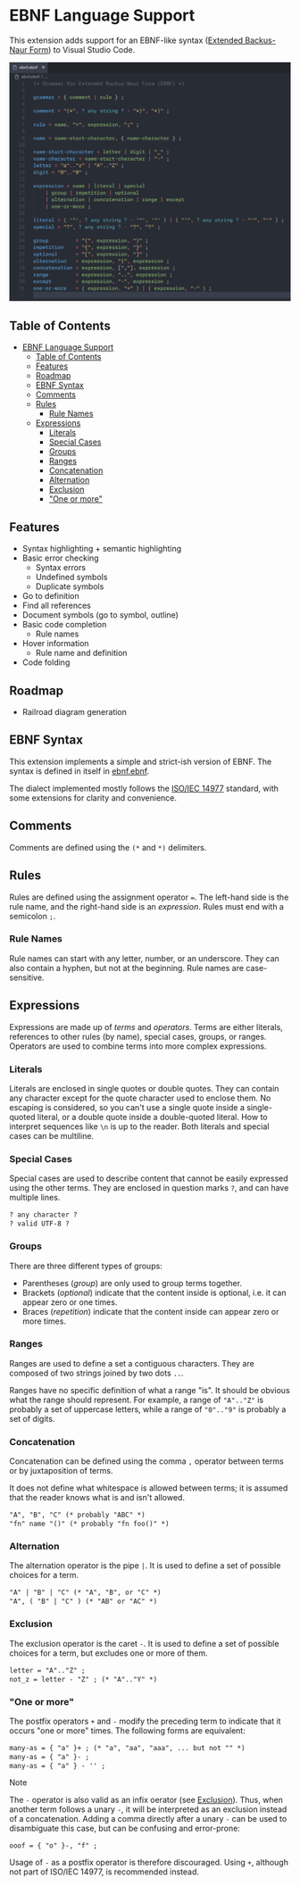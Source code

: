 # EBNF Language Support

This extension adds support for an EBNF-like syntax ([Extended Backus-Naur Form](https://en.wikipedia.org/wiki/Extended_Backus%E2%80%93Naur_form)) to Visual Studio Code.

![Screenshot](./assets/screenshot.png)

## Table of Contents

- [EBNF Language Support](#ebnf-language-support)
  - [Table of Contents](#table-of-contents)
  - [Features](#features)
  - [Roadmap](#roadmap)
  - [EBNF Syntax](#ebnf-syntax)
  - [Comments](#comments)
  - [Rules](#rules)
    - [Rule Names](#rule-names)
  - [Expressions](#expressions)
    - [Literals](#literals)
    - [Special Cases](#special-cases)
    - [Groups](#groups)
    - [Ranges](#ranges)
    - [Concatenation](#concatenation)
    - [Alternation](#alternation)
    - [Exclusion](#exclusion)
    - ["One or more"](#one-or-more)

## Features

- Syntax highlighting + semantic highlighting
- Basic error checking
  - Syntax errors
  - Undefined symbols
  - Duplicate symbols
- Go to definition
- Find all references
- Document symbols (go to symbol, outline)
- Basic code completion
  - Rule names
- Hover information
  - Rule name and definition
- Code folding

## Roadmap

- Railroad diagram generation

## EBNF Syntax

This extension implements a simple and strict-ish version of EBNF. The syntax is defined in itself in [ebnf.ebnf](./ebnf.ebnf).

The dialect implemented mostly follows the [ISO/IEC 14977](https://www.iso.org/standard/26153.html) standard, with some extensions for clarity and convenience.

## Comments

Comments are defined using the `(*` and `*)` delimiters.

## Rules

Rules are defined using the assignment operator `=`. The left-hand side is the rule name, and the right-hand side is an _expression_. Rules must end with a semicolon `;`.

### Rule Names

Rule names can start with any letter, number, or an underscore. They can also contain a hyphen, but not at the beginning. Rule names are case-sensitive.

## Expressions

Expressions are made up of _terms_ and _operators_. Terms are either literals, references to other rules (by name), special cases, groups, or ranges. Operators are used to combine terms into more complex expressions.

### Literals

Literals are enclosed in single quotes or double quotes. They can contain any character except for the quote character used to enclose them. No escaping is considered, so you can't use a single quote inside a single-quoted literal, or a double quote inside a double-quoted literal. How to interpret sequences like `\n` is up to the reader. Both literals and special cases can be multiline.

### Special Cases

Special cases are used to describe content that cannot be easily expressed using the other terms. They are enclosed in question marks `?`, and can have multiple lines.

```ebnf
? any character ?
? valid UTF-8 ?
```

### Groups

There are three different types of groups:

- Parentheses (_group_) are only used to group terms together.
- Brackets (_optional_) indicate that the content inside is optional, i.e. it can appear zero or one times.
- Braces (_repetition_) indicate that the content inside can appear zero or more times.

### Ranges

Ranges are used to define a set a contiguous characters. They are composed of two strings joined by two dots `..`.

Ranges have no specific definition of what a range "is". It should be obvious what the range should represent. For example, a range of `"A".."Z"` is probably a set of uppercase letters, while a range of `"0".."9"` is probably a set of digits.

### Concatenation

Concatenation can be defined using the comma `,` operator between terms or by juxtaposition of terms.

It does not define what whitespace is allowed between terms; it is assumed that the reader knows what is and isn't allowed.

```ebnf
"A", "B", "C" (* probably "ABC" *)
"fn" name "()" (* probably "fn foo()" *)
```

### Alternation

The alternation operator is the pipe `|`. It is used to define a set of possible choices for a term.

```ebnf
"A" | "B" | "C" (* "A", "B", or "C" *)
"A", ( "B" | "C" ) (* "AB" or "AC" *)
```

### Exclusion

The exclusion operator is the caret `-`. It is used to define a set of possible choices for a term, but excludes one or more of them.

```ebnf
letter = "A".."Z" ;
not_z = letter - "Z" ; (* "A".."Y" *)
```

### "One or more"

The postfix operators `+` and `-` modify the preceding term to indicate that it occurs "one or more" times. The following forms are equivalent:

```ebnf
many-as = { "a" }+ ; (* "a", "aa", "aaa", ... but not "" *)
many-as = { "a" }- ;
many-as = { "a" } - '' ;
```

> [!NOTE]
>
> The `-` operator is also valid as an infix oerator (see
> [Exclusion](#exclusion)). Thus, when another term follows a unary `-`, it will
> be interpreted as an exclusion instead of a concatenation. Adding a comma
> directly after a unary `-` can be used to disambiguate this case, but can
> be confusing and error-prone:
>
> ```ebnf
> ooof = { "o" }-, "f" ;
> ```
>
> Usage of `-` as a postfix operator is therefore discouraged. Using `+`, although
> not part of ISO/IEC 14977, is recommended instead.
